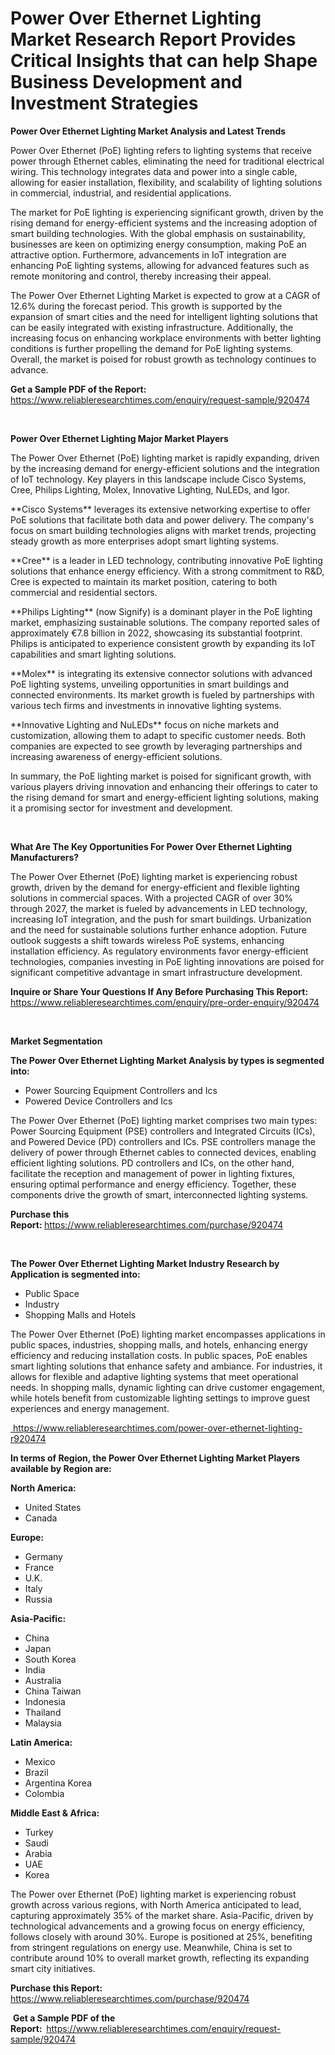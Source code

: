 <p><h1>Power Over Ethernet Lighting Market Research Report Provides Critical Insights that can help Shape Business Development and Investment Strategies</h1></p><p><strong>Power Over Ethernet Lighting Market Analysis and Latest Trends</strong></p>
<p><p>Power Over Ethernet (PoE) lighting refers to lighting systems that receive power through Ethernet cables, eliminating the need for traditional electrical wiring. This technology integrates data and power into a single cable, allowing for easier installation, flexibility, and scalability of lighting solutions in commercial, industrial, and residential applications.</p><p>The market for PoE lighting is experiencing significant growth, driven by the rising demand for energy-efficient systems and the increasing adoption of smart building technologies. With the global emphasis on sustainability, businesses are keen on optimizing energy consumption, making PoE an attractive option. Furthermore, advancements in IoT integration are enhancing PoE lighting systems, allowing for advanced features such as remote monitoring and control, thereby increasing their appeal.</p><p>The Power Over Ethernet Lighting Market is expected to grow at a CAGR of 12.6% during the forecast period. This growth is supported by the expansion of smart cities and the need for intelligent lighting solutions that can be easily integrated with existing infrastructure. Additionally, the increasing focus on enhancing workplace environments with better lighting conditions is further propelling the demand for PoE lighting systems. Overall, the market is poised for robust growth as technology continues to advance.</p></p>
<p><strong>Get a Sample PDF of the Report:&nbsp;</strong> <a href="https://www.reliableresearchtimes.com/enquiry/request-sample/920474?utm_campaign=2740&utm_medium=2&utm_source=Github&utm_content=ia&utm_term=18042025&utm_id=power-over-ethernet-lighting">https://www.reliableresearchtimes.com/enquiry/request-sample/920474</a></p>
<p>&nbsp;</p>
<p><strong>Power Over Ethernet Lighting Major Market Players</strong></p>
<p><p>The Power Over Ethernet (PoE) lighting market is rapidly expanding, driven by the increasing demand for energy-efficient solutions and the integration of IoT technology. Key players in this landscape include Cisco Systems, Cree, Philips Lighting, Molex, Innovative Lighting, NuLEDs, and Igor.</p><p>**Cisco Systems** leverages its extensive networking expertise to offer PoE solutions that facilitate both data and power delivery. The company's focus on smart building technologies aligns with market trends, projecting steady growth as more enterprises adopt smart lighting systems.</p><p>**Cree** is a leader in LED technology, contributing innovative PoE lighting solutions that enhance energy efficiency. With a strong commitment to R&D, Cree is expected to maintain its market position, catering to both commercial and residential sectors.</p><p>**Philips Lighting** (now Signify) is a dominant player in the PoE lighting market, emphasizing sustainable solutions. The company reported sales of approximately €7.8 billion in 2022, showcasing its substantial footprint. Philips is anticipated to experience consistent growth by expanding its IoT capabilities and smart lighting solutions.</p><p>**Molex** is integrating its extensive connector solutions with advanced PoE lighting systems, unveiling opportunities in smart buildings and connected environments. Its market growth is fueled by partnerships with various tech firms and investments in innovative lighting systems.</p><p>**Innovative Lighting and NuLEDs** focus on niche markets and customization, allowing them to adapt to specific customer needs. Both companies are expected to see growth by leveraging partnerships and increasing awareness of energy-efficient solutions.</p><p>In summary, the PoE lighting market is poised for significant growth, with various players driving innovation and enhancing their offerings to cater to the rising demand for smart and energy-efficient lighting solutions, making it a promising sector for investment and development.</p></p>
<p>&nbsp;</p>
<p><strong>What Are The Key Opportunities For Power Over Ethernet Lighting Manufacturers?</strong></p>
<p><p>The Power Over Ethernet (PoE) lighting market is experiencing robust growth, driven by the demand for energy-efficient and flexible lighting solutions in commercial spaces. With a projected CAGR of over 30% through 2027, the market is fueled by advancements in LED technology, increasing IoT integration, and the push for smart buildings. Urbanization and the need for sustainable solutions further enhance adoption. Future outlook suggests a shift towards wireless PoE systems, enhancing installation efficiency. As regulatory environments favor energy-efficient technologies, companies investing in PoE lighting innovations are poised for significant competitive advantage in smart infrastructure development.</p></p>
<p><strong>Inquire or Share Your Questions If Any Before Purchasing This Report:</strong> <a href="https://www.reliableresearchtimes.com/enquiry/pre-order-enquiry/920474?utm_campaign=2740&utm_medium=2&utm_source=Github&utm_content=ia&utm_term=18042025&utm_id=power-over-ethernet-lighting">https://www.reliableresearchtimes.com/enquiry/pre-order-enquiry/920474</a></p>
<p>&nbsp;</p>
<p><strong>Market Segmentation</strong></p>
<p><strong>The Power Over Ethernet Lighting Market Analysis by types is segmented into:</strong></p>
<p><ul><li>Power Sourcing Equipment Controllers and Ics</li><li>Powered Device Controllers and Ics</li></ul></p>
<p><p>The Power Over Ethernet (PoE) lighting market comprises two main types: Power Sourcing Equipment (PSE) controllers and Integrated Circuits (ICs), and Powered Device (PD) controllers and ICs. PSE controllers manage the delivery of power through Ethernet cables to connected devices, enabling efficient lighting solutions. PD controllers and ICs, on the other hand, facilitate the reception and management of power in lighting fixtures, ensuring optimal performance and energy efficiency. Together, these components drive the growth of smart, interconnected lighting systems.</p></p>
<p><strong>Purchase this Report:&nbsp;</strong><a href="https://www.reliableresearchtimes.com/purchase/920474?utm_campaign=2740&utm_medium=2&utm_source=Github&utm_content=ia&utm_term=18042025&utm_id=power-over-ethernet-lighting">https://www.reliableresearchtimes.com/purchase/920474</a></p>
<p>&nbsp;</p>
<p><strong>The Power Over Ethernet Lighting Market Industry Research by Application is segmented into:</strong></p>
<p><ul><li>Public Space</li><li>Industry</li><li>Shopping Malls and Hotels</li></ul></p>
<p><p>The Power Over Ethernet (PoE) lighting market encompasses applications in public spaces, industries, shopping malls, and hotels, enhancing energy efficiency and reducing installation costs. In public spaces, PoE enables smart lighting solutions that enhance safety and ambiance. For industries, it allows for flexible and adaptive lighting systems that meet operational needs. In shopping malls, dynamic lighting can drive customer engagement, while hotels benefit from customizable lighting settings to improve guest experiences and energy management.</p></p>
<p><a href="https://www.reliableresearchtimes.com/power-over-ethernet-lighting-r920474?utm_campaign=2740&utm_medium=2&utm_source=Github&utm_content=ia&utm_term=18042025&utm_id=power-over-ethernet-lighting">&nbsp;https://www.reliableresearchtimes.com/power-over-ethernet-lighting-r920474</a></p>
<p><strong>In terms of Region, the Power Over Ethernet Lighting Market Players available by Region are:</strong></p>
<p>
    <p> <strong> North America: </strong>
        <ul>
            <li>United States</li>
            <li>Canada</li>
        </ul>
        </p> 
    <p> <strong> Europe: </strong>
        <ul>
            <li>Germany</li>
            <li>France</li>
            <li>U.K.</li>
            <li>Italy</li>
            <li>Russia</li>
        </ul>
        </p> 
    <p> <strong> Asia-Pacific: </strong>
        <ul>
            <li>China</li>
            <li>Japan</li>
            <li>South Korea</li>
            <li>India</li>
            <li>Australia</li>
            <li>China Taiwan</li>
            <li>Indonesia</li>
            <li>Thailand</li>
            <li>Malaysia</li>
        </ul>
        </p> 
    <p> <strong> Latin America: </strong>
        <ul>
            <li>Mexico</li>
            <li>Brazil</li>
            <li>Argentina Korea</li>
            <li>Colombia</li>
        </ul>
        </p> 
    <p> <strong> Middle East & Africa: </strong>
        <ul>
            <li>Turkey</li>
            <li>Saudi</li>
            <li>Arabia</li>
            <li>UAE</li>
            <li>Korea</li>
        </ul>
    </p>
    </p>
<p><p>The Power over Ethernet (PoE) lighting market is experiencing robust growth across various regions, with North America anticipated to lead, capturing approximately 35% of the market share. Asia-Pacific, driven by technological advancements and a growing focus on energy efficiency, follows closely with around 30%. Europe is positioned at 25%, benefiting from stringent regulations on energy use. Meanwhile, China is set to contribute around 10% to overall market growth, reflecting its expanding smart city initiatives.</p></p>
<p><strong>Purchase this Report: </strong><a href="https://www.reliableresearchtimes.com/purchase/920474?utm_campaign=2740&utm_medium=2&utm_source=Github&utm_content=ia&utm_term=18042025&utm_id=power-over-ethernet-lighting">https://www.reliableresearchtimes.com/purchase/920474</a></p>
<p>&nbsp;<strong>Get a Sample PDF of the Report:&nbsp;&nbsp;</strong><a href="https://www.reliableresearchtimes.com/enquiry/request-sample/920474?utm_campaign=2740&utm_medium=2&utm_source=Github&utm_content=ia&utm_term=18042025&utm_id=power-over-ethernet-lighting">https://www.reliableresearchtimes.com/enquiry/request-sample/920474</a></p>
<p><strong></strong></p>
<p><p></p><p></p><p></p></p>